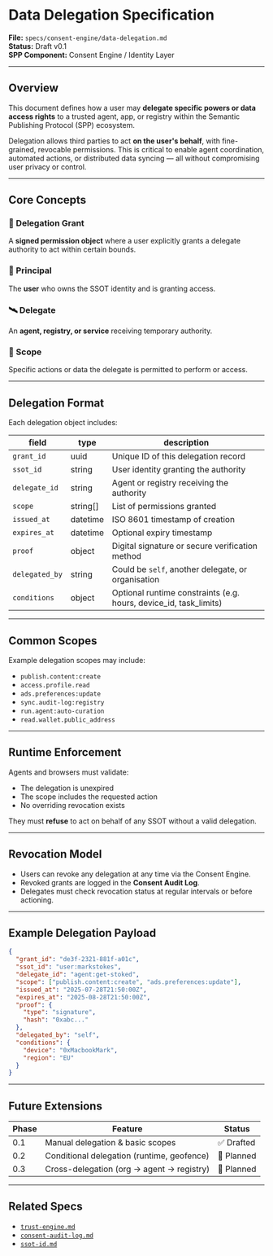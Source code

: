 # Data Delegation Specification

**File:** `specs/consent-engine/data-delegation.md`  
**Status:** Draft v0.1  
**SPP Component:** Consent Engine / Identity Layer

---

## Overview

This document defines how a user may **delegate specific powers or data access rights** to a trusted agent, app, or registry within the Semantic Publishing Protocol (SPP) ecosystem.

Delegation allows third parties to act **on the user's behalf**, with fine-grained, revocable permissions. This is critical to enable agent coordination, automated actions, or distributed data syncing — all without compromising user privacy or control.

---

## Core Concepts

### 🧾 Delegation Grant
A **signed permission object** where a user explicitly grants a delegate authority to act within certain bounds.

### 👤 Principal
The **user** who owns the SSOT identity and is granting access.

### 🛰️ Delegate
An **agent, registry, or service** receiving temporary authority.

### 🔐 Scope
Specific actions or data the delegate is permitted to perform or access.

---

## Delegation Format

Each delegation object includes:

| field          | type      | description |
|----------------|-----------|-------------|
| `grant_id`      | uuid      | Unique ID of this delegation record |
| `ssot_id`       | string    | User identity granting the authority |
| `delegate_id`   | string    | Agent or registry receiving the authority |
| `scope`         | string[]  | List of permissions granted |
| `issued_at`     | datetime  | ISO 8601 timestamp of creation |
| `expires_at`    | datetime  | Optional expiry timestamp |
| `proof`         | object    | Digital signature or secure verification method |
| `delegated_by`  | string    | Could be `self`, another delegate, or organisation |
| `conditions`    | object    | Optional runtime constraints (e.g. hours, device_id, task_limits) |

---

## Common Scopes

Example delegation scopes may include:

- `publish.content:create`
- `access.profile.read`
- `ads.preferences:update`
- `sync.audit-log:registry`
- `run.agent:auto-curation`
- `read.wallet.public_address`

---

## Runtime Enforcement

Agents and browsers must validate:
- The delegation is unexpired
- The scope includes the requested action
- No overriding revocation exists

They must **refuse** to act on behalf of any SSOT without a valid delegation.

---

## Revocation Model

- Users can revoke any delegation at any time via the Consent Engine.
- Revoked grants are logged in the **Consent Audit Log**.
- Delegates must check revocation status at regular intervals or before actioning.

---

## Example Delegation Payload

```json
{
  "grant_id": "de3f-2321-881f-a01c",
  "ssot_id": "user:markstokes",
  "delegate_id": "agent:get-stoked",
  "scope": ["publish.content:create", "ads.preferences:update"],
  "issued_at": "2025-07-28T21:50:00Z",
  "expires_at": "2025-08-28T21:50:00Z",
  "proof": {
    "type": "signature",
    "hash": "0xabc..."
  },
  "delegated_by": "self",
  "conditions": {
    "device": "0xMacbookMark",
    "region": "EU"
  }
}
```

---

## Future Extensions

| Phase | Feature                                     | Status     |
|-------|---------------------------------------------|------------|
| 0.1   | Manual delegation & basic scopes            | ✅ Drafted |
| 0.2   | Conditional delegation (runtime, geofence)  | 🔲 Planned |
| 0.3   | Cross-delegation (org -> agent -> registry) | 🔲 Planned |

---

## Related Specs

- [`trust-engine.md`](./trust-engine.md)
- [`consent-audit-log.md`](./consent-audit-log.md)
- [`ssot-id.md`](../identity/ssot-id.md)
